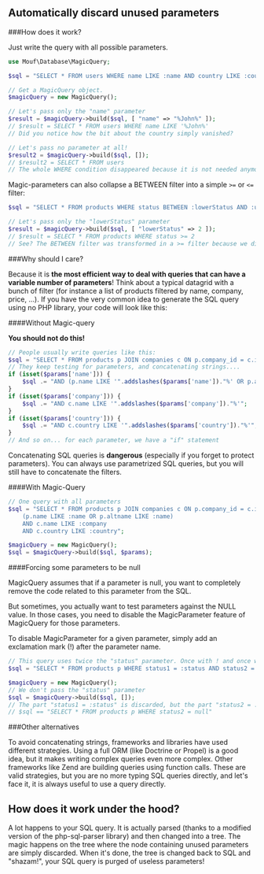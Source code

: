 Automatically discard unused parameters
---------------------------------------

###How does it work?

Just write the query with all possible parameters.

```php
use Mouf\Database\MagicQuery;

$sql = "SELECT * FROM users WHERE name LIKE :name AND country LIKE :country";

// Get a MagicQuery object.
$magicQuery = new MagicQuery();

// Let's pass only the "name" parameter
$result = $magicQuery->build($sql, [ "name" => "%John%" ]);
// $result = SELECT * FROM users WHERE name LIKE '%John%'
// Did you notice how the bit about the country simply vanished?

// Let's pass no parameter at all!
$result2 = $magicQuery->build($sql, []);
// $result2 = SELECT * FROM users
// The whole WHERE condition disappeared because it is not needed anymore!
```

Magic-parameters can also collapse a BETWEEN filter into a simple `>=` or `<=` filter: 

```php
$sql = "SELECT * FROM products WHERE status BETWEEN :lowerStatus AND :upperStatus";

// Let's pass only the "lowerStatus" parameter
$result = $magicQuery->build($sql, [ "lowerStatus" => 2 ]);
// $result = SELECT * FROM products WHERE status >= 2
// See? The BETWEEN filter was transformed in a >= filter because we did not provide a higher limit.
```

###Why should I care?

Because it is **the most efficient way to deal with queries that can have a variable number of parameters**!
Think about a typical datagrid with a bunch of filter (for instance a list of products filtered by name, company, price, ...).
If you have the very common idea to generate the SQL query using no PHP library, your code will look like this:

####Without Magic-query
<div class="alert"><strong>You should not do this!</strong></div>

```php
// People usually write queries like this:
$sql = "SELECT * FROM products p JOIN companies c ON p.company_id = c.id WHERE 1=1 ";
// They keep testing for parameters, and concatenating strings....
if (isset($params['name'])) {
	$sql .= "AND (p.name LIKE '".addslashes($params['name'])."%' OR p.altname LIKE '".addslashes($params['name'])."%')";
}
if (isset($params['company'])) {
	$sql .= "AND c.name LIKE '".addslashes($params['company'])."%'";
}
if (isset($params['country'])) {
	$sql .= "AND c.country LIKE '".addslashes($params['country'])."%'";
}
// And so on... for each parameter, we have a "if" statement
```

Concatenating SQL queries is **dangerous** (especially if you forget to protect parameters).
You can always use parametrized SQL queries, but you will still have to concatenate the filters.

####With Magic-Query

```php
// One query with all parameters
$sql = "SELECT * FROM products p JOIN companies c ON p.company_id = c.id WHERE 
	(p.name LIKE :name OR p.altname LIKE :name)
	AND c.name LIKE :company
	AND c.country LIKE :country";

$magicQuery = new MagicQuery();
$sql = $magicQuery->build($sql, $params);
```

####Forcing some parameters to be null

MagicQuery assumes that if a parameter is null, you want to completely remove the code related to this 
parameter from the SQL.

But sometimes, you actually want to test parameters against the NULL value.
In those cases, you need to disable the MagicParameter feature of MagicQuery for those parameters.

<div class="alert alert-info">To disable MagicParameter for a given parameter, simply add an exclamation
mark (!) after the parameter name.</div>

```php
// This query uses twice the "status" parameter. Once with ! and once without
$sql = "SELECT * FROM products p WHERE status1 = :status AND status2 = :status!";

$magicQuery = new MagicQuery();
// We don't pass the "status" parameter
$sql = $magicQuery->build($sql, []);
// The part "status1 = :status" is discarded, but the part "status2 = :status!" is kept
// $sql == "SELECT * FROM products p WHERE status2 = null"
```

###Other alternatives

To avoid concatenating strings, frameworks and libraries have used different strategies. Using a full ORM (like
Doctrine or Propel) is a good idea, but it makes writing complex queries even more complex. Other frameworks like
Zend are building queries using function calls. These are valid strategies, but you are no more typing SQL queries
directly, and let's face it, it is always useful to use a query directly.

How does it work under the hood?
--------------------------------

A lot happens to your SQL query. It is actually parsed (thanks to a modified
version of the php-sql-parser library) and then changed into a tree.
The magic happens on the tree where the node containing unused parameters
are simply discarded. When it's done, the tree is changed back to SQL and
"shazam!", your SQL query is purged of useless parameters!